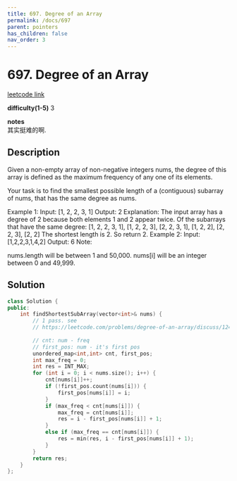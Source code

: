 ```yaml
---
title: 697. Degree of an Array
permalink: /docs/697
parent: pointers
has_children: false
nav_order: 3
---
```

# 697. Degree of an Array
[leetcode link](https://leetcode.com/problems/degree-of-an-array/)

**difficulty(1-5)** 
3

**notes**   
其实挺难的啊.

## Description

Given a non-empty array of non-negative integers nums, the degree of this array is defined as the maximum frequency of any one of its elements.

Your task is to find the smallest possible length of a (contiguous) subarray of nums, that has the same degree as nums.

Example 1:
Input: [1, 2, 2, 3, 1]
Output: 2
Explanation: 
The input array has a degree of 2 because both elements 1 and 2 appear twice.
Of the subarrays that have the same degree:
[1, 2, 2, 3, 1], [1, 2, 2, 3], [2, 2, 3, 1], [1, 2, 2], [2, 2, 3], [2, 2]
The shortest length is 2. So return 2.
Example 2:
Input: [1,2,2,3,1,4,2]
Output: 6
Note:

nums.length will be between 1 and 50,000.
nums[i] will be an integer between 0 and 49,999.


## Solution

```c++
class Solution {
public:
    int findShortestSubArray(vector<int>& nums) {
        // 1 pass. see 
        // https://leetcode.com/problems/degree-of-an-array/discuss/124317/JavaC%2B%2BPython-One-Pass-Solution
        
        // cnt: num - freq
        // first_pos: num - it's first pos
        unordered_map<int,int> cnt, first_pos; 
        int max_freq = 0;
        int res = INT_MAX;
        for (int i = 0; i < nums.size(); i++) {
            cnt[nums[i]]++;
            if (!first_pos.count(nums[i])) {
                first_pos[nums[i]] = i;
            }
            if (max_freq < cnt[nums[i]]) {
                max_freq = cnt[nums[i]];
                res = i - first_pos[nums[i]] + 1;
            }
            else if (max_freq == cnt[nums[i]]) {
                res = min(res, i - first_pos[nums[i]] + 1);
            }
        }
        return res;
    }
};
```

<!-- 
Default label
{: .label }

Blue label
{: .label .label-blue }

Stable
{: .label .label-green }

New release
{: .label .label-purple }

Coming soon
{: .label .label-yellow }

Deprecated
{: .label .label-red } -->
